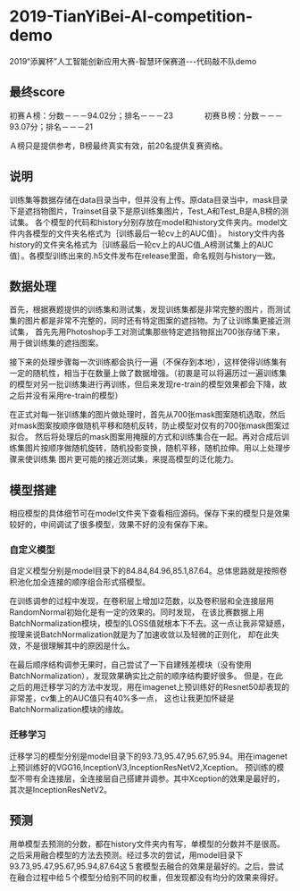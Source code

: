 # 2019-TianYiBei-AI-competition-demo
2019“添翼杯”人工智能创新应用大赛-智慧环保赛道---代码敲不队demo

## 最终score

初赛Ａ榜：分数－－－94.02分；排名－－－23　　　　初赛Ｂ榜：分数－－－93.07分；排名－－－21

Ａ榜只是提供参考，B榜最终真实有效，前20名提供复赛资格。

## 说明

训练集等数据存储在data目录当中，但并没有上传。原data目录当中，mask目录下是遮挡物图片，Trainset目录下是原训练集图片，Test_A和Test_B是A,B榜的测试集。
各个模型的代码和history分别存放在model和history文件夹内。model文件内各模型的文件夹名格式为｛训练最后一轮cv上的AUC值｝。
history文件内各history的文件夹名格式为｛训练最后一轮cv上的AUC值_A榜测试集上的AUC值｝。各模型训练出来的.h5文件发布在release里面，命名规则与history一致。

## 数据处理

首先，根据赛题提供的训练集和测试集，发现训练集都是非常完整的图片，而测试集的图片都是非常不完整的，同时还有特定图案的遮挡物。为了让训练集更接近测试集，
首先先用Photoshop手工对测试集那些特定遮挡物抠出700张存储下来，用于做训练集的遮挡图案。

接下来的处理步骤每一次训练都会执行一遍（不保存到本地），这样使得训练集有一定的随机性，相当于在数量上做了数据增强。（初衷是可以将遍历过一遍训练集
的模型对另一批训练集进行再训练，但后来发现re-train的模型效果都会下降，故之后并没有采用re-train的模型）

在正式对每一张训练集的图片做处理时，首先从700张mask图案随机选取，然后对mask图案按顺序做随机平移和随机反转，防止模型对仅有的700张mask图案过拟合。
然后将处理后的mask图案用掩膜的方式和训练集合在一起。再对合成后训练集图片按顺序做随机旋转，随机投影变换，随机平移，随机拉伸。用以上处理步骤来使训练集
图片更可能的接近测试集，来提高模型的泛化能力。

## 模型搭建

相应模型的具体细节可在model文件夹下查看相应源码。保存下来的模型只是效果较好的，中间调试了很多模型，效果不好的没有保存下来。

### 自定义模型

自定义模型分别是model目录下的84.84,84.96,85.1,87.64。总体思路就是按照卷积池化加全连接的顺序组合形式搭模型。

在训练调参的过程中发现，在卷积层上增加l2范数，以及卷积层和全连接层用RandomNormal初始化是有一定的效果的。同时发现，
在该比赛数据上用BatchNormalization模块，模型的LOSS值就根本下不去。这一点让我非常疑惑，按理来说BatchNormalization就是为了加速收敛以及轻微的正则化，
却在此失效，不是很理解其中的原因是什么。

在最后顺序结构调参无果时，自己尝试了一下自建残差模块（没有使用BatchNormalization），发现效果确实比之前的顺序结构要好很多。
但是，在此之后的用迁移学习的方法中发现，用在imagenet上预训练好的Resnet50却表现的非常差，cv集上的AUC值只有40%多一点，
这也让我更加怀疑是BatchNormalization模块的缘故。

### 迁移学习

迁移学习的模型分别是model目录下的93.73,95.47,95.67,95.94。用在imagenet上预训练好的VGG16,InceptionV3,InceptionResNetV2,Xception。
预训练的模型不带有全连接层，全连接层自己搭建并调参。其中Xception的效果是最好的，其次是InceptionResNetV2。

## 预测

用单模型去预测的分数，都在history文件夹内有写，单模型的分数并不是很高。之后采用融合模型的方法去预测。经过多次的尝试，用model目录下
93.73,95.47,95.67,95.94,87.64这５套模型去融合的效果是最好的。之后，尝试在融合过程中给５个模型分给别不同的权重，但发现都没有均分的效果来得好。
